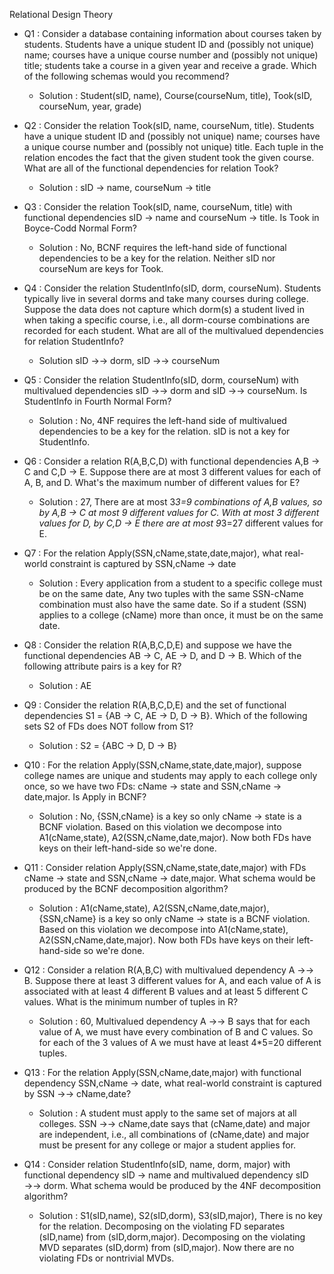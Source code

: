 Relational Design Theory
  - Q1 : Consider a database containing information about courses taken by students. Students have a unique student ID and (possibly not unique) name; courses have a unique course number and (possibly not unique) title; students take a course in a given year and receive a grade. Which of the following schemas would you recommend?
    - Solution : Student(sID, name), Course(courseNum, title), Took(sID, courseNum, year, grade)

  - Q2 : Consider the relation Took(sID, name, courseNum, title). Students have a unique student ID and (possibly not unique) name; courses have a unique course number and (possibly not unique) title. Each tuple in the relation encodes the fact that the given student took the given course. What are all of the functional dependencies for relation Took?
    - Solution : sID → name, courseNum → title

  - Q3 : Consider the relation Took(sID, name, courseNum, title) with functional dependencies sID → name and courseNum → title. Is Took in Boyce-Codd Normal Form?
    - Solution : No, BCNF requires the left-hand side of functional dependencies to be a key for the relation. Neither sID nor courseNum are keys for Took.

  - Q4 : Consider the relation StudentInfo(sID, dorm, courseNum). Students typically live in several dorms and take many courses during college. Suppose the data does not capture which dorm(s) a student lived in when taking a specific course, i.e., all dorm-course combinations are recorded for each student. What are all of the multivalued dependencies for relation StudentInfo?
    - Solution sID →→ dorm, sID →→ courseNum

  - Q5 : Consider the relation StudentInfo(sID, dorm, courseNum) with multivalued dependencies sID →→ dorm and sID →→ courseNum. Is StudentInfo in Fourth Normal Form?
    - Solution : No, 4NF requires the left-hand side of multivalued dependencies to be a key for the relation. sID is not a key for StudentInfo.

  - Q6 : Consider a relation R(A,B,C,D) with functional dependencies A,B → C and C,D → E. Suppose there are at most 3 different values for each of A, B, and D. What's the maximum number of different values for E?
    - Solution : 27, There are at most 3*3=9 combinations of A,B values, so by A,B → C at most 9 different values for C. With at most 3 different values for D, by C,D → E there are at most 9*3=27 different values for E.

  - Q7 : For the relation Apply(SSN,cName,state,date,major), what real-world constraint is captured by SSN,cName → date
    - Solution : Every application from a student to a specific college must be on the same date, Any two tuples with the same SSN-cName combination must also have the same date. So if a student (SSN) applies to a college (cName) more than once, it must be on the same date.

  - Q8 : Consider the relation R(A,B,C,D,E) and suppose we have the functional dependencies AB → C, AE → D, and D → B. Which of the following attribute pairs is a key for R?
    - Solution : AE

  - Q9 : Consider the relation R(A,B,C,D,E) and the set of functional dependencies S1 = {AB → C, AE → D, D → B}. Which of the following sets S2 of FDs does NOT follow from S1?
    - Solution : S2 = {ABC → D, D → B}

  - Q10 : For the relation Apply(SSN,cName,state,date,major), suppose college names are unique and students may apply to each college only once, so we have two FDs: cName → state and SSN,cName → date,major. Is Apply in BCNF?
    - Solution : No, {SSN,cName} is a key so only cName → state is a BCNF violation. Based on this violation we decompose into A1(cName,state), A2(SSN,cName,date,major). Now both FDs have keys on their left-hand-side so we're done.

  - Q11 : Consider relation Apply(SSN,cName,state,date,major) with FDs cName → state and SSN,cName → date,major. What schema would be produced by the BCNF decomposition algorithm?
    - Solution : A1(cName,state), A2(SSN,cName,date,major), {SSN,cName} is a key so only cName → state is a BCNF violation. Based on this violation we decompose into A1(cName,state), A2(SSN,cName,date,major). Now both FDs have keys on their left-hand-side so we're done.

  - Q12 : Consider a relation R(A,B,C) with multivalued dependency A →→ B. Suppose there at least 3 different values for A, and each value of A is associated with at least 4 different B values and at least 5 different C values. What is the minimum number of tuples in R?
    - Solution : 60, Multivalued dependency A →→ B says that for each value of A, we must have every combination of B and C values. So for each of the 3 values of A we must have at least 4*5=20 different tuples.

  - Q13 : For the relation Apply(SSN,cName,date,major) with functional dependency SSN,cName → date, what real-world constraint is captured by SSN →→ cName,date?
    - Solution : A student must apply to the same set of majors at all colleges. SSN →→ cName,date says that (cName,date) and major are independent, i.e., all combinations of (cName,date) and major must be present for any college or major a student applies for.

  - Q14 : Consider relation StudentInfo(sID, name, dorm, major) with functional dependency sID → name and multivalued dependency sID →→ dorm. What schema would be produced by the 4NF decomposition algorithm?
    - Solution : S1(sID,name), S2(sID,dorm), S3(sID,major), There is no key for the relation. Decomposing on the violating FD separates (sID,name) from (sID,dorm,major). Decomposing on the violating MVD separates (sID,dorm) from (sID,major). Now there are no violating FDs or nontrivial MVDs.
